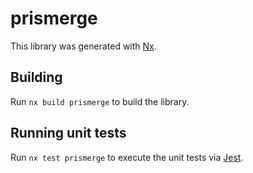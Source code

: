 # prismerge

This library was generated with [Nx](https://nx.dev).

## Building

Run `nx build prismerge` to build the library.

## Running unit tests

Run `nx test prismerge` to execute the unit tests via [Jest](https://jestjs.io).
